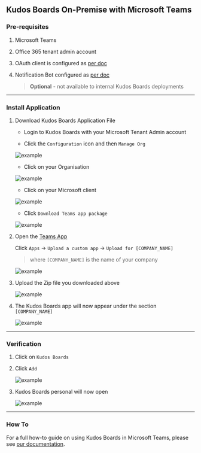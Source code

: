 ## Kudos Boards On-Premise with Microsoft Teams

### Pre-requisites

1. Microsoft Teams

1. Office 365 tenant admin account

1. OAuth client is configured as [per doc](/boards/msgraph/auth/)

1. Notification Bot configured as [per doc](/boards/msgraph/notification-bot/)

    > **Optional** - not available to internal Kudos Boards deployments

---

### Install Application

1. Download Kudos Boards Application File

     - Login to Kudos Boards with your Microsoft Tenant Admin account

     - Click the `Configuration` icon and then `Manage Org`

     ![example](/assets/boards/admin.png)

     - Click on your Organisation

     ![example](/assets/msgraph/teams/admin-orgs.png)

     - Click on your Microsoft client

     ![example](/assets/msgraph/teams/admin-org.png)

     - Click `Download Teams app package`

     ![example](/assets/msgraph/teams/app-download.png)

1. Open the [Teams App](https://teams.microsoft.com)

    Click `Apps` -> `Upload a custom app` -> `Upload for [COMPANY_NAME]`
    > where `[COMPANY_NAME]` is the name of your company

    ![example](/assets/msgraph/teams/teams1.png)

1. Upload the Zip file you downloaded above

    ![example](/assets/msgraph/teams/teams2.png)

1. The Kudos Boards app will now appear under the section `[COMPANY_NAME]`

    ![example](/assets/msgraph/teams/teams3.png)


---

### Verification

1. Click on `Kudos Boards`

1. Click `Add`

    ![example](/assets/msgraph/teams/add-app.png)

1. Kudos Boards personal will now open

    ![example](/assets/msgraph/teams/personal.png)

---

### How To

For a full how-to guide on using Kudos Boards in Microsoft Teams, please see [our documentation](/boards/msgraph/teams/).
